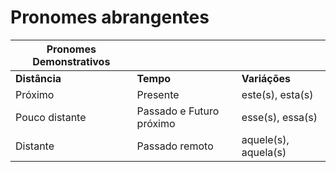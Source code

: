 # Pronomes abrangentes



| **Pronomes Demonstrativos** |                          |                      |
| --------------------------- | ------------------------ | -------------------- |
| **Distância**               | **Tempo**                | **Variáções**        |
| Próximo                     | Presente                 | este(s), esta(s)     |
| Pouco distante              | Passado e Futuro próximo | esse(s), essa(s)     |
| Distante                    | Passado remoto           | aquele(s), aquela(s) |
